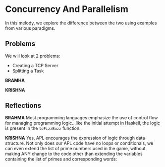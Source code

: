 # Concurrency And Parallelism

In this melody, we explore the difference between the two using examples from various paradigms.

## Problems
We will look at 2 problems:

* Creating a TCP Server
* Splitting a Task


**BRAMHA** 


**KRISHNA**


## Reflections


**BRAHMA** Most programming languages emphasize the use of control flow for managing programming logic...like the initial attempt in Haskell, the logic is present in the ```toFizzBuzz``` function.

**KRISHNA** Yes, APL encourages the expression of logic through data structure. Not only does our APL code have no loops or conditionals, we can even extend the list of prime numbers used in the game, without making ANY change to the code other than extending the variables containing the list of primes and corresponding words:

